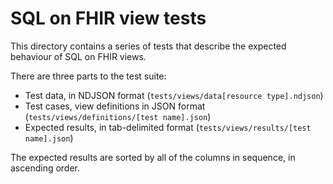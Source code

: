 # SQL on FHIR view tests

This directory contains a series of tests that describe the expected behaviour
of SQL on FHIR views.

There are three parts to the test suite:

- Test data, in NDJSON format (`tests/views/data[resource type].ndjson`)
- Test cases, view definitions in JSON
  format (`tests/views/definitions/[test name].json`)
- Expected results, in tab-delimited
  format (`tests/views/results/[test name].json`)

The expected results are sorted by all of the columns in sequence, in ascending 
order.

